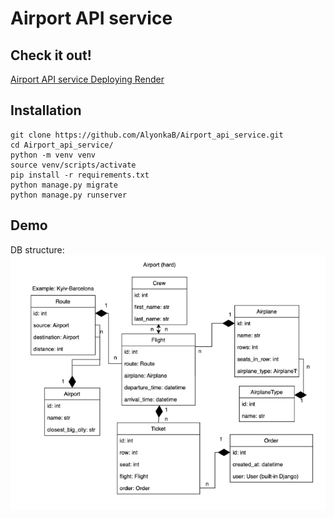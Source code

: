 # Airport API service
## Check it out!

[Airport API service Deploying Render ](#)

## Installation

```shell
git clone https://github.com/AlyonkaB/Airport_api_service.git
cd Airport_api_service/
python -m venv venv
source venv/scripts/activate
pip install -r requirements.txt
python manage.py migrate
python manage.py runserver
```

## Demo

DB structure:
![img.png](img.png)
